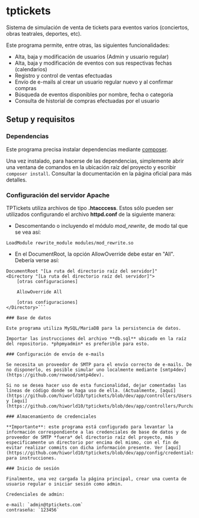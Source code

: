 # tptickets

Sistema de simulación de venta de tickets para eventos varios (conciertos, obras teatrales, deportes, etc).

Este programa permite, entre otras, las siguientes funcionalidades:

* Alta, baja y modificación de usuarios (Admin y usuario regular)
* Alta, baja y modificación de eventos con sus respectivas fechas (calendarios)
* Registro y control de ventas efectuadas
* Envío de e-mails al crear un usuario regular nuevo y al confirmar compras
* Búsqueda de eventos disponibles por nombre, fecha o categoría
* Consulta de historial de compras efectuadas por el usuario

## Setup y requisitos

### Dependencias

Este programa precisa instalar dependencias mediante [composer](https://getcomposer.org).

Una vez instalado, para hacerse de las dependencias, simplemente abrir una ventana de comandos en la ubicación raíz del proyecto y escribir `composer install`. Consultar la documentación en la página oficial para más detalles.

### Configuración del servidor Apache

TPTickets utiliza archivos de tipo **.htacccess**. Estos sólo pueden ser utilizados configurando el archivo **httpd.conf** de la siguiente manera:

* Descomentando o incluyendo el módulo *mod_rewrite*, de modo tal que se vea así:

```LoadModule rewrite_module modules/mod_rewrite.so```

* En el DocumentRoot, la opción AllowOverride debe estar en "All". Debería verse así:

```
DocumentRoot "[La ruta del directorio raíz del servidor]"
<Directory "[La ruta del directorio raíz del servidor]">
    [otras configuraciones]

    AllowOverride All
    
    [otras configuraciones]
</Directory>```

### Base de datos

Este programa utiliza MySQL/MariaDB para la persistencia de datos.

Importar las instrucciones del archivo **db.sql** ubicado en la raíz del repositorio. *phpmyadmin* es preferible para esto.

### Configuración de envío de e-mails

Se necesita un proveedor de SMTP para el envío correcto de e-mails. De no disponerlo, es posible simular uno localmente mediante [smtp4dev](https://github.com/rnwood/smtp4dev).

Si no se desea hacer uso de esta funcionalidad, dejar comentadas las líneas de código donde se haga uso de ella. (Actualmente, [aquí](https://github.com/hiworld10/tptickets/blob/dev/app/controllers/Users.php#L254) y [aquí](https://github.com/hiworld10/tptickets/blob/dev/app/controllers/Purchases.php#L204).)

### Almacenamiento de credenciales

**Importante**: este programa está configurado para levantar la información correspondiente a las credenciales de base de datos y de proveedor de SMTP *fuera* del directorio raíz del proyecto, más especificamente un directorio por encima del mismo, con el fin de evitar realizar commits con dicha información presente. Ver [aquí](https://github.com/hiworld10/tptickets/blob/dev/app/config/credentials_template.php) para instrucciones.

### Inicio de sesión

Finalmente, una vez cargada la página principal, crear una cuenta de usuario regular o iniciar sesión como admin.

Credenciales de admin:

e-mail: `admin@tptickets.com`
contraseña: `123456`